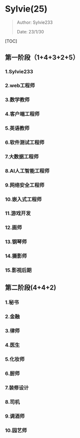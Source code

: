 # Sylvie(25)

> Author: Sylvie233
>
> Date: 23/1/30
>

[TOC]

## 第一阶段（1+4+3+2+5）

### 1.Sylvie233

### 2.web工程师

### 3.数学教师

### 4.客户端工程师

### 5.英语教师

### 6.软件测试工程师

### 7.大数据工程师

### 8.AI人工智能工程师

### 9.网络安全工程师

### 10.嵌入式工程师

### 11.游戏开发

### 12.画师

### 13.钢琴师

### 14.摄影师

### 15.影视后期







## 第二阶段(4+4+2)

### 1.秘书

### 2.金融

### 3.律师

### 4.医生

### 5.化妆师

### 6.厨师

### 7.装修设计

### 8.司机

### 9.调酒师

### 10.园艺师

